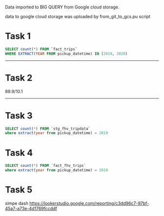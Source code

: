 Data imported to BIG QUERY from Google cloud storage.

data to google cloud storage was uploaded by from_git_to_gcs.pu script

# Task 1

```sql
SELECT count(*) FROM `fact_trips`
WHERE EXTRACT(YEAR FROM pickup_datetime) IN (2019, 2020) 
```
___
# Task 2

89.9/10.1

___
# Task 3

```sql
SELECT count(*) FROM `stg_fhv_tripdata`
where extract(year from pickup_datetime) = 2019
```

# Task 4
```sql
SELECT count(*) FROM `fact_fhv_trips`
where extract(year from pickup_datetime) = 2019
```
# Task 5
simpe dash
https://lookerstudio.google.com/reporting/c3dd96c7-97bf-45a7-a73e-4d1769fccddf
